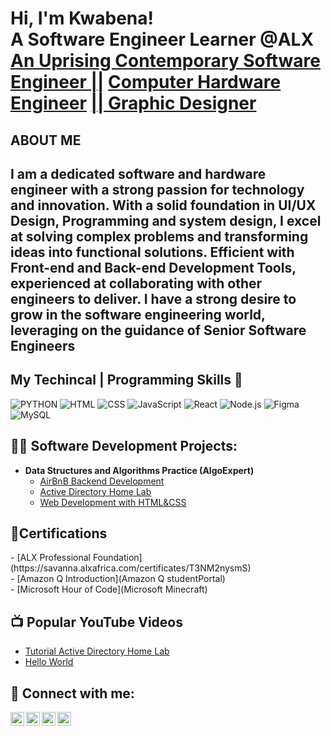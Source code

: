 <h1>Hi, I'm Kwabena! <br/> A Software Engineer Learner @ALX
<br> <a href="https://github.com/qwabena37/">An Uprising Contemporary Software Engineer ||</a> <a href="http://www.linkedin.com/in/james-appiah-926837164">Computer Hardware Engineer</a> <a href="https://sites.google.com/view/jameskyeiappiah/home">|| Graphic Designer</a></h1>
<h2>ABOUT ME<h2/>
  I am a dedicated software and hardware engineer with a strong passion for technology and innovation. With a solid foundation
  in UI/UX Design, Programming and system design, I excel at solving complex problems and transforming ideas into functional solutions.
  Efficient with Front-end and Back-end Development Tools, experienced at collaborating with other engineers to deliver.
  I have a strong desire to grow in the software engineering world, leveraging on the guidance of Senior Software Engineers
<h2>My Techincal | Programming Skills 🧠</h2>

![PYTHON](https://img.shields.io/badge/PYTHON-brown) 
![HTML](https://img.shields.io/badge/-HTML-E34F26?style=oval-square&logo=html5&logoColor=white)
![CSS](https://img.shields.io/badge/-CSS-1572B6?style=oval-square&logo=css3&logoColor=white)
![JavaScript](https://img.shields.io/badge/-JavaScript-F7DF1E?style=oval-square&logo=javascript&logoColor=black)
![React](https://img.shields.io/badge/-React-61DAFB?style=oval-square&logo=react&logoColor=black)
![Node.js](https://img.shields.io/badge/-Node.js-339933?style=oval-square&logo=node.js&logoColor=white)
![Figma](https://img.shields.io/badge/-Figma-339933?style=oval-square&logo=figma&logoColor=black)
![MySQL](https://img.shields.io/badge/-SQL-339933?style=oval-square&logo=MySQL&logoColor=white)

  <h2>👨‍💻 Software Development Projects:</h2>

- <b>Data Structures and Algorithms Practice (AlgoExpert)</b> 
  - [AirBnB Backend Development](https://github.com/qwabena37/airbnb-clone-project)
  - [Active Directory Home Lab](https://github.com/qwabena37/Active-Directory-Home-Lab/tree/main)
  - [Web Development with HTML&CSS](https://github.com/qwabena37/My-Website/commit/9bf6adc48b8f12d5c78083a1eef7730dc1387de3#diff-0eb547304658805aad788d320f10bf1f292797b5e6d745a3bf617584da017051)
<h2>📜Certifications </h2>
  - [ALX Professional Foundation](https://savanna.alxafrica.com/certificates/T3NM2nysmS) <br>
  - [Amazon Q Introduction](Amazon Q studentPortal) <br>
  - [Microsoft Hour of Code](Microsoft Minecraft)
<h2>📺 Popular YouTube Videos</h2>

- [Tutorial Active Directory Home Lab](http://www.youtube.com/@jamesappiah5346)
- [Hello World ](http://www.youtube.com/@jamesappiah5346)

<h2> 🤳 Connect with me:</h2>

[<img align="left" alt="James Appiah | YouTube" width="22px" src="https://cdn.jsdelivr.net/npm/simple-icons@v3/icons/youtube.svg" />][youtube]
[<img align="left" alt="James Appiah | Twitter" width="22px" src="https://cdn.jsdelivr.net/npm/simple-icons@v3/icons/twitter.svg" />][twitter]
[<img align="left" alt="James Appiah | LinkedIn" width="22px" src="https://cdn.jsdelivr.net/npm/simple-icons@v3/icons/linkedin.svg" />][linkedin]
[<img align="left" alt="James Appiah | Instagram" width="22px" src="https://cdn.jsdelivr.net/npm/simple-icons@v3/icons/instagram.svg" />][instagram]

[twitter]: https://x.com/jamesap64820027?s=21&t=AbM69V2KO8ahiq8r5XHIDQ/ 
[youtube]: http://www.youtube.com/@jamesappiah5346/
[instagram]: https://www.instagram.com/i_am_king_mcjay_ii?igsh=MTlocjNkc3ZnNGQ4Mw%3D%3D&utm_source=qr/
[linkedin]:http://www.linkedin.com/in/james-appiah-926837164/
[Tiktok]: https://www.tiktok.com/@qwabena_3?_t=ZM-8y6fAT9ROAX&_r=1/

<!--
**qwabena/qwabena37** is a ✨ _special_ ✨ repository because its `README.md` (this file) appears on your GitHub profile.

Here are some ideas to get you started:

- 🔭 I’m currently working on ...
- 🌱 I’m currently learning ...
- 👯 I’m looking to collaborate on ...
- 🤔 I’m looking for help with ...
- 💬 Ask me about ...
- 📫 How to reach me: ...
- 😄 Pronouns: ...
- ⚡ Fun fact: ...
-->
